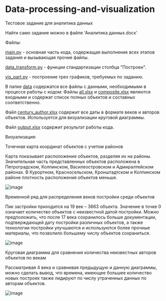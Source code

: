 # Data-processing-and-visualization
Тестовое задание для аналитика данных

Найти само задание можно в файле 'Аналитика данных.docx'

Файлы:

[main.py](https://github.com/themikhailova/Data-processing-and-visualization/blob/main/main.py) - основная часть кода, содержащая выполнение всех этапов задания и вызывающая прочие файлы.

[data_transform.py](https://github.com/themikhailova/Data-processing-and-visualization/blob/main/data_transform.py) - функции стандартизации столбца "Построен". 

[vis_part.py](https://github.com/themikhailova/Data-processing-and-visualization/blob/main/vis_part.py) - построение трех графиков, требуемых по заданию.

В папке [data](https://github.com/themikhailova/Data-processing-and-visualization/blob/main/vis_part.py) содержатся все файлы с данными, необходимыми в процессе работы с кодом:
Файлы [all.xlsx](https://github.com/themikhailova/Data-processing-and-visualization/blob/main/data/all.xlsx) и [composite.xlsx](https://github.com/themikhailova/Data-processing-and-visualization/blob/main/data/composite.xlsx) являются входными и содержат список полных объектов и составных соответственно.

Файл [century_author.xlsx](https://github.com/themikhailova/Data-processing-and-visualization/blob/main/data/century_author.xlsx) содержит все даты в формате веков и авторов объектов. Используется для визуализации круговой диаграммы.

Файл [output.xlsx](https://github.com/themikhailova/Data-processing-and-visualization/blob/main/data/output.xlsx) содержит результат работы кода.

Визуализация:

Точечная карта координат объектов с учетом районов

Карта показывает расположение объектов, разделяя их на районы. Значительная часть представленных объектов расположена в Петроградском, Колпинском, Василеостровском и Адмиралтейском районах. В Курортном, Красносельском, Кронштадтском и Колпинском районе плотность расположения объектов меньше.

![image](https://github.com/themikhailova/Data-processing-and-visualization/assets/91223359/c4f1d725-fcc1-404e-bbe6-c68d4238959c)

 
Временной ряд для распределения веков постройки среди объектов

Пик застройки приходится на 19 век – 3663 объекта. Значение в точке 0 означает количество объектов с неизвестной датой постройки. Можно предположить, что после 17 века сохранилось больше документации, подтверждающей дату постройки различных объектов, а также технологии постройки улучшаются и используются более прочные материалы, что позволило большему числу объектов сохраниться. 

![image](https://github.com/themikhailova/Data-processing-and-visualization/assets/91223359/12b78de5-a611-4fe5-8d75-c2dd67c9bb7f)

 
Круговая диаграмма для сравнения количества неизвестных авторов объектов по векам

Рассматривая 4 века и сравнивая предыдущую и данную диаграммы, можно сделать вывод, что времена, имеющее большее количество новых построек также лидируют по числу утраченных данных по авторам объектов. 

 ![image](https://github.com/themikhailova/Data-processing-and-visualization/assets/91223359/f29a4c0e-2ecf-47b7-a405-0fcb90c4d3c6)

